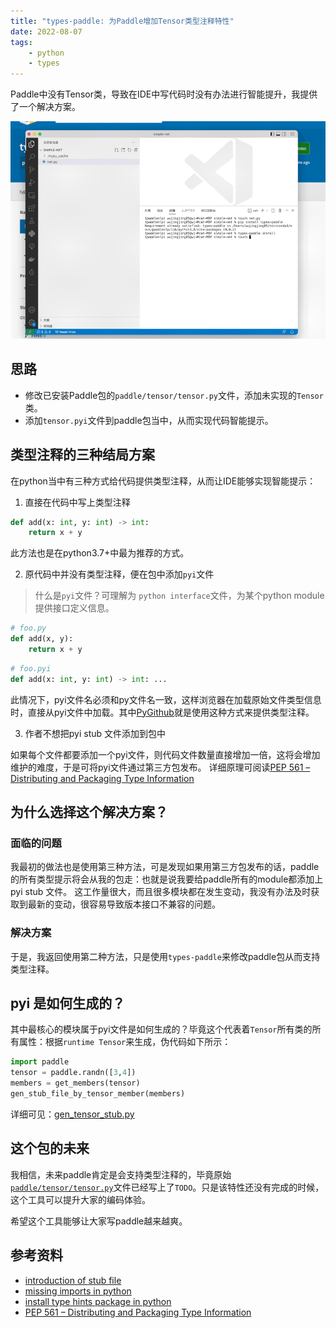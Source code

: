 ```yaml
---
title: "types-paddle: 为Paddle增加Tensor类型注释特性"
date: 2022-08-07
tags:
    - python
    - types
---
```


Paddle中没有Tensor类，导致在IDE中写代码时没有办法进行智能提升，我提供了一个解决方案。

![](/images/2022.07/types-paddle-mini.gif)

<!--more -->

## 思路

* 修改已安装Paddle包的`paddle/tensor/tensor.py`文件，添加未实现的`Tensor`类。
* 添加`tensor.pyi`文件到paddle包当中，从而实现代码智能提示。


## 类型注释的三种结局方案

在python当中有三种方式给代码提供类型注释，从而让IDE能够实现智能提示：

1. 直接在代码中写上类型注释

```python
def add(x: int, y: int) -> int:
    return x + y
```

此方法也是在python3.7+中最为推荐的方式。

2. 原代码中并没有类型注释，便在包中添加`pyi`文件

> 什么是`pyi`文件？可理解为 `python interface`文件，为某个python module提供接口定义信息。

```python
# foo.py
def add(x, y):
    return x + y
```

```python
# foo.pyi
def add(x: int, y: int) -> int: ...
```

此情况下，pyi文件名必须和py文件名一致，这样浏览器在加载原始文件类型信息时，直接从pyi文件中加载。其中[PyGithub](https://github.com/PyGithub/PyGithub)就是使用这种方式来提供类型注释。

3. 作者不想把pyi stub 文件添加到包中

如果每个文件都要添加一个pyi文件，则代码文件数量直接增加一倍，这将会增加维护的难度，于是可将pyi文件通过第三方包发布。 详细原理可阅读[PEP 561 – Distributing and Packaging Type Information](https://peps.python.org/pep-0561/)

## 为什么选择这个解决方案？

### 面临的问题

我最初的做法也是使用第三种方法，可是发现如果用第三方包发布的话，paddle的所有类型提示将会从我的包走：也就是说我要给paddle所有的module都添加上pyi stub 文件。 这工作量很大，而且很多模块都在发生变动，我没有办法及时获取到最新的变动，很容易导致版本接口不兼容的问题。

### 解决方案
于是，我返回使用第二种方法，只是使用`types-paddle`来修改paddle包从而支持类型注释。

## pyi 是如何生成的？

其中最核心的模块属于pyi文件是如何生成的？毕竟这个代表着`Tensor`所有类的所有属性：根据`runtime Tensor`来生成，伪代码如下所示：

```python
import paddle
tensor = paddle.randn([3,4])
members = get_members(tensor)
gen_stub_file_by_tensor_member(members)
```

详细可见：[gen_tensor_stub.py](https://github.com/wj-Mcat/types-paddle/blob/master/scripts/gen_tensor_stub.py)

## 这个包的未来

我相信，未来paddle肯定是会支持类型注释的，毕竟原始[`paddle/tensor/tensor.py`](https://github.com/PaddlePaddle/Paddle/blob/develop/python/paddle/tensor/tensor.py)文件已经写上了`TODO`。只是该特性还没有完成的时候，这个工具可以提升大家的编码体验。

希望这个工具能够让大家写paddle越来越爽。

## 参考资料

* [introduction of stub file](https://mypy.readthedocs.io/en/stable/getting_started.html#stubs-intro)
* [missing imports in python](https://mypy.readthedocs.io/en/stable/running_mypy.html#fix-missing-imports)
* [install type hints package in python](https://mypy.readthedocs.io/en/stable/installed_packages.html#installed-packages)
* [PEP 561 – Distributing and Packaging Type Information](https://peps.python.org/pep-0561/)